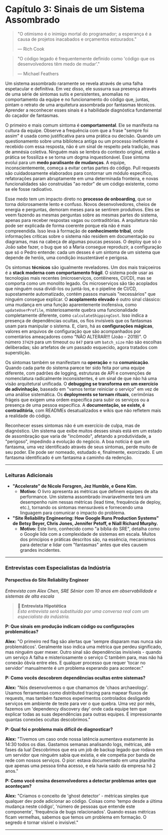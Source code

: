 # Capítulo 3: Sinais de um Sistema Assombrado

> "O otimismo é o inimigo mortal do programador; a esperança é a causa de projetos inacabados e orçamentos estourados."
> 
> — Rich Cook

> "O código legado é frequentemente definido como 'código que os desenvolvedores têm medo de mudar'."
>
> — Michael Feathers

Um sistema assombrado raramente se revela através de uma falha espetacular e definitiva. Em vez disso, ele sussurra sua presença através de uma série de sintomas sutis e persistentes, anomalias no comportamento da equipe e no funcionamento do código que, juntas, pintam o retrato de uma arquitetura assombrada por fantasmas técnicos. Aprender a reconhecer esses sinais é a habilidade diagnóstica fundamental do caçador de fantasmas.

O primeiro e mais comum sintoma é **comportamental**. Ele se manifesta na cultura da equipe. Observe a frequência com que a frase "sempre foi assim" é usada como justificativa para uma prática ou decisão. Quando um questionamento sobre uma biblioteca antiga ou um processo ineficiente é recebido com essa resposta, não é um sinal de respeito pela tradição, mas de amnésia coletiva. Ninguém mais se lembra do contexto original, então a prática se fossiliza e se torna um dogma inquestionável. Esse sintoma evolui para um **medo paralisante de mudanças**. A equipe, inconscientemente, começa a evitar certas partes do código. Pull requests são cuidadosamente elaborados para contornar um módulo específico, refatorações param abruptamente em uma determinada fronteira, e novas funcionalidades são construídas "ao redor" de um código existente, como se ele fosse radioativo.

Esse medo tem um impacto direto no **processo de onboarding**, que se torna dolorosamente lento e confuso. Novos desenvolvedores, cheios de energia e perguntas, demoram meses para se sentirem produtivos. Eles se veem fazendo as mesmas perguntas sobre as mesmas partes do sistema, apenas para receber respostas vagas ou contraditórias. A arquitetura não pode ser explicada de forma coerente porque ela não é mais compreendida. Isso leva à formação de **conhecimento tribal**, onde informações críticas sobre o sistema não residem em documentação ou diagramas, mas na cabeça de algumas poucas pessoas. O deploy que só o João sabe fazer, o bug que só a Maria consegue reproduzir, a configuração que só o Pedro entende: cada um desses é um sintoma de um sistema que depende de heróis, uma condição insustentável e perigosa.

Os sintomas **técnicos** são igualmente reveladores. Um dos mais traiçoeiros é a **stack moderna com comportamento frágil**. O sistema pode usar as tecnologias mais recentes (microserviços, contêineres, CI/CD), mas se comporta como um monolito legado. Os microserviços são tão acoplados que ninguém ousa dividi-los ou juntá-los, e o pipeline de CI/CD, supostamente automatizado, contém passos manuais "necessários" que ninguém consegue explicar. O **acoplamento elevado** é outro sinal clássico: uma mudança em uma função aparentemente inofensiva, como `updateUserProfile`, misteriosamente quebra uma funcionalidade completamente diferente, como `calculateShippingCost`. Isso indica a presença de dependências ocultas, os fios invisíveis que os fantasmas usam para manipular o sistema. E, claro, há as **configurações mágicas**, valores em arquivos de configuração que são acompanhados por comentários ameaçadores como "NÃO ALTERAR!!! (João - 2019)". O número `37429` para um timeout ou `847` para um `batch_size` não são escolhas deliberadas; são artefatos de um passado esquecido, agora tratados com superstição.

Os sintomas também se manifestam na **operação** e na **comunicação**. Quando cada parte do sistema parece ter sido feita por uma equipe diferente, com padrões de logging, estruturas de API e convenções de nomenclatura radicalmente inconsistentes, é um sinal de que não há uma visão arquitetural unificada. O **debugging se transforma em um exercício de adivinhação**, baseado em "vamos tentar reiniciar o serviço" em vez de uma análise sistemática. Os **deployments se tornam rituais**, cerimônias frágeis que exigem uma ordem específica para subir os serviços ou a presença de uma pessoa específica. A **documentação, se existe, é contraditória**, com READMEs desatualizados e wikis que não refletem mais a realidade do código.

Reconhecer esses sintomas não é um exercício de culpa, mas de diagnóstico. Um sistema que exibe muitos desses sinais está em um estado de assombração que varia de "incômodo", afetando a produtividade, a "perigoso", impedindo a evolução do negócio. A boa notícia é que um fantasma, uma vez identificado através de seus sintomas, perde muito de seu poder. Ele pode ser nomeado, estudado e, finalmente, exorcizado. E um fantasma identificado é um fantasma a caminho da redenção.

---

### Leituras Adicionais

-   **"Accelerate" de Nicole Forsgren, Jez Humble, e Gene Kim.**
    -   **Motivo:** O livro apresenta as métricas que definem equipes de alta performance. Um sistema assombrado invariavelmente terá um desempenho ruim nessas métricas (lead time, frequência de deploy, etc.), tornando os sintomas mensuráveis e fornecendo uma linguagem para comunicar o impacto do problema.
-   **"Site Reliability Engineering: How Google Runs Production Systems" de Betsy Beyer, Chris Jones, Jennifer Petoff, e Niall Richard Murphy.**
    -   **Motivo:** Este livro, conhecido como "a bíblia do SRE", detalha como o Google lida com a complexidade de sistemas em escala. Muitos dos princípios e práticas descritos são, na essência, mecanismos para detectar e lidar com "fantasmas" antes que eles causem grandes incidentes.

---

### Entrevistas com Especialistas da Indústria

#### Perspectiva do Site Reliability Engineer
*Entrevista com Alex Chen, SRE Sênior com 10 anos em observabilidade e sistemas de alta escala*

> **🚧 Entrevista Hipotética**  
> *Esta entrevista será substituída por uma conversa real com um especialista da indústria.*

**P: Que sinais em produção indicam código ou configurações problemáticas?**

**Alex:** "O primeiro red flag são alertas que 'sempre disparam mas nunca são problemáticos'. Geralmente isso indica uma métrica que perdeu significado, mas ninguém quer mexer. Outro sinal são dependências invisíveis - quando um serviço A falha e misteriosamente o serviço C também para, mas não há conexão óbvia entre eles. E qualquer processo que requer 'tocar no servidor' manualmente é um problema esperando para acontecer."

**P: Como vocês descobrem dependências ocultas entre sistemas?**

**Alex:** "Nós desenvolvemos o que chamamos de 'chaos archaeology'. Usamos ferramentas como distributed tracing para mapear fluxos de requests, mas também fazemos experimentos controlados desligando serviços em ambiente de teste para ver o que quebra. Uma vez por mês, fazemos um 'dependency discovery day' onde cada equipe tem que explicar todas as suas dependências para outras equipes. É impressionante quantas conexões ocultas descobrimos."

**P: Qual foi o problema mais difícil de diagnosticar?**

**Alex:** "Tivemos um caso onde nossa latência aumentava exatamente às 14:30 todos os dias. Gastamos semanas analisando logs, métricas, até fases da lua! Descobrimos que era um job de backup legado que rodava em um servidor que ninguém sabia que existia, e ele competia por banda de rede com nossos serviços. O pior: estava documentado em uma planilha que apenas uma pessoa tinha acesso, e ela havia saído da empresa há 2 anos."

**P: Como você ensina desenvolvedores a detectar problemas antes que aconteçam?**

**Alex:** "Criamos o conceito de 'ghost detector' - métricas simples que qualquer dev pode adicionar ao código. Coisas como 'tempo desde a última mudança neste código', 'número de pessoas que entende este componente', 'frequência de bugs relacionados'. Quando essas métricas ficam vermelhas, sabemos que temos um problema em formação. O segredo é tornar visível o invisível."

---